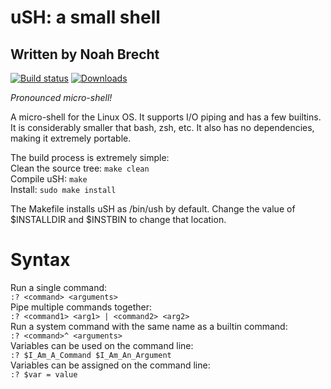 # uSH: a small shell
## Written by Noah Brecht

[![Build status](https://img.shields.io/travis/noahb01/ush.svg)](https://travis-ci.org/noahb01/ush)
[![Downloads](https://img.shields.io/github/downloads/noahb01/ush/total.svg)](https://github.com/noahb01/ush/releases)

*Pronounced micro-shell!*  

A micro-shell for the Linux OS. It supports I/O piping and has a few builtins. It is considerably smaller that bash, zsh, etc.
It also has no dependencies, making it extremely portable.  
  
The build process is extremely simple:    
Clean the source tree: `make clean`    
Compile uSH:           `make`    
Install:               `sudo make install`   
  
The Makefile installs uSH as /bin/ush by default. Change the value of $INSTALLDIR and $INSTBIN to change that location.  
  
# Syntax  
  
Run a single command:  
`:? <command> <arguments>`  
Pipe multiple commands together:  
`:? <command1> <arg1> | <command2> <arg2>`  
Run a system command with the same name as a builtin command:  
`:? <command>^ <arguments>`  
Variables can be used on the command line:  
`:? $I_Am_A_Command $I_Am_An_Argument`  
Variables can be assigned on the command line:  
`:? $var = value`  
